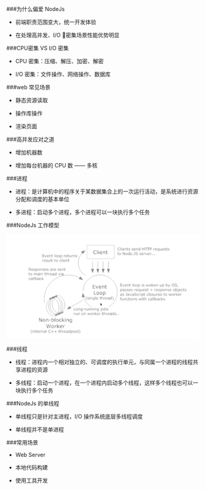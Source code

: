 ###为什么偏爱 NodeJs

- 前端职责范围变大，统一开发体验

- 在处理高并发、I/O 密集场景性能优势明显

###CPU密集 VS I/O 密集

- CPU 密集：压缩、解压、加密、解密

- I/O 密集：文件操作、网络操作、数据库

###web 常见场景

- 静态资源读取

- 操作库操作

- 渲染页面

###高并发应对之道

- 增加机器数

- 增加每台机器的 CPU 数 —— 多核

###进程

- 进程：是计算机中的程序关于某数据集合上的一次运行活动，是系统进行资源分配和调度的基本单位

- 多进程：启动多个进程，多个进程可以一块执行多个任务

###NodeJs 工作模型

![NodeJs 工作模型](./images/nodejs-model.png)

###线程

- 线程：进程内一个相对独立的、可调度的执行单元，与同属一个进程的线程共享进程的资源

- 多线程：启动一个进程，在一个进程内启动多个线程，这样多个线程也可以一块执行多个任务

###NodeJs 的单线程

- 单线程只是针对主进程，I/O 操作系统底层多线程调度

- 单线程并不是单进程

###常用场景

- Web Server

- 本地代码构建

- 使用工具开发
